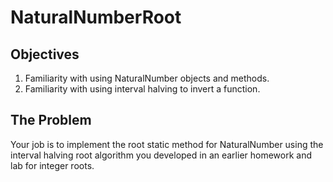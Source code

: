 # NaturalNumberRoot

## Objectives
1. Familiarity with using NaturalNumber objects and methods.
2. Familiarity with using interval halving to invert a function.

## The Problem
Your job is to implement the root static method for NaturalNumber using the interval halving root algorithm you developed in an earlier homework and lab for integer roots.
